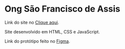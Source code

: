 # Ong São Francisco de Assis

Link do site no [Clique aqui](https://ongsaofrancisco.netlify.app/).

Site desenvolvido em HTML, CSS e JavaScript.

Link do protótipo feito no [Figma](https://www.figma.com/file/B9bMrkxKWXv98i1LOJDad7/Animais).
